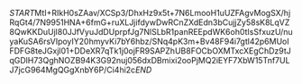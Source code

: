 $START$MtI+RIkH0sZAav/XCSp3/DhxHz9x5t+7N6LmooH1uUZFAgvMogSX/hjRqGt4/7N9951HNA+6fmG+ruXLJjifdywDwRCnZXdEdn3bCujjZy58sK8LqVZ8QwKKDuUjl80JJfVyuJdDUprpfJg7NlSLbR1panREEpdWK6oh0tIsSfxuzU/nuyaKuSA6rsVIpoyIY20hmyvKi7bY6hbz/SNq4pK3m+Bv48F94i7gtl42p6MUoIFDFG8teJGxjl01+DDeXR7qTk1j0ojFR9SAPZhUB8FOCbOXMTxcXEgChDz9tJqGDlH73QghNOZB94K3G92nuj056dxDBmixi2ooPjMQ2iEYF7XbW15Tnf7ULJ7jcG964MgQGgXnbY6P/Ci4hi2c$END$